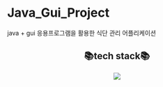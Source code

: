# Java_Gui_Project

java + gui 응용프로그램을 활용한 식단 관리 어플리케이션


<div align="center">
<h2>📚tech stack📚</h2>
<img src="https://img.shields.io/badge/Java-007396?style=flat&logo=Java&logoColor=white" />
</div>
